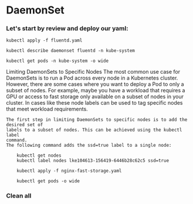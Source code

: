 # DaemonSet
### Let's start by review and deploy our yaml:

```
kubectl apply -f fluentd.yaml

kubectl describe daemonset fluentd -n kube-system

kubectl get pods -n kube-system -o wide
```

Limiting DaemonSets to Specific Nodes
    The most common use case for DaemonSets is to run a Pod across every node in a
    Kubernetes cluster. However, there are some cases where you want to deploy a Pod
    to only a subset of nodes. For example, maybe you have a workload that requires a
    GPU or access to fast storage only available on a subset of nodes in your cluster. In
    cases like these node labels can be used to tag specific nodes that meet workload
    requirements.

    The first step in limiting DaemonSets to specific nodes is to add the desired set of
    labels to a subset of nodes. This can be achieved using the kubectl label
    command.
    The following command adds the ssd=true label to a single node:
```
    kubectl get nodes 
    kubectl label nodes lke104613-156419-6446b28c62c5 ssd=true

    kubectl apply -f nginx-fast-storage.yaml

    kubectl get pods -o wide
```
### Clean all 